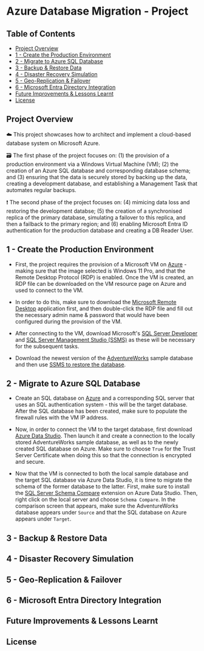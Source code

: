 # Azure Database Migration - Project

## Table of Contents
- [Project Overview](#project-overview)
- [1 - Create the Production Environment](#1---create-the-production-environment)
- [2 - Migrate to Azure SQL Database](#2---migrate-to-azure-sql-database)
- [3 - Backup & Restore Data](#3---backup--restore-data)
- [4 - Disaster Recovery Simulation](#4---disaster-recovery-simulation)
- [5 - Geo-Replication & Failover](#5---geo-replication--failover)
- [6 - Microsoft Entra Directory Integration](#6---microsoft-entra-directory-integration)
- [Future Improvements & Lessons Learnt](#future-improvements--lessons-learnt)
- [License](#license)

## Project Overview
:cloud: This project showcases how to architect and implement a cloud-based database system on Microsoft Azure.

:card_file_box: The first phase of the project focuses on: (1) the provision of a production environment via a Windows Virtual Machine (VM); (2) the creation of an Azure SQL database and corresponding database schema; and (3) ensuring that the data is securely stored by backing up the data, creating a development database, and establishing a Management Task that automates regular backups.

:exclamation: The second phase of the project focuses on: (4) mimicing data loss and restoring the development databse; (5) the creation of a synchronised replica of the primary database, simulating a failover to this replica, and then a failback to the primary region; and (6) enabling Microsoft Entra ID authentication for the production database and creating a DB Reader User.

## 1 - Create the Production Environment
- First, the project requires the provision of a Microsoft VM on [Azure](https://portal.azure.com/) - making sure that the image selected is Windows 11 Pro, and that the Remote Desktop Protocol (RDP) is enabled. Once the VM is created, an RDP file can be downloaded on the VM resource page on Azure and used to connect to the VM.

- In order to do this, make sure to download the [Microsoft Remote Desktop](https://apps.microsoft.com/detail/9wzdncrfj3ps?hl=en-US&gl=US) application first, and then double-click the RDP file and fill out the necessary admin name & password that would have been configured during the provision of the VM.
  
- After connecting to the VM, download Microsoft's [SQL Server Developer](https://www.microsoft.com/en-us/sql-server/sql-server-downloads) and [SQL Server Management Studio (SSMS)](https://learn.microsoft.com/en-us/sql/ssms/download-sql-server-management-studio-ssms?view=sql-server-ver16) as these will be necessary for the subsequent tasks.

- Download the newest version of the [AdventureWorks](https://learn.microsoft.com/en-us/sql/samples/adventureworks-install-configure?view=sql-server-ver16&tabs=ssms#download-backup-files) sample database and then use [SSMS to restore the database](https://learn.microsoft.com/en-us/sql/relational-databases/backup-restore/quickstart-backup-restore-database?view=sql-server-ver16&tabs=ssms).

## 2 - Migrate to Azure SQL Database
- Create an SQL database on [Azure](https://portal.azure.com/) and a corresponding SQL server that uses an SQL authentication system - this will be the target database. After the SQL database has been created, make sure to populate the firewall rules with the VM IP address.

- Now, in order to connect the VM to the target database, first download [Azure Data Studio](https://learn.microsoft.com/en-us/azure-data-studio/download-azure-data-studio?tabs=win-install%2Cwin-user-install%2Credhat-install%2Cwindows-uninstall%2Credhat-uninstall). Then launch it and create a connection to the locally stored AdventureWorks sample database, as well as to the newly created SQL database on Azure. Make sure to choose `True` for the Trust Server Certificate when doing this so that the connection is encrypted and secure.

- Now that the VM is connected to both the local sample database and the target SQL database via Azure Data Studio, it is time to migrate the schema of the former database to the latter. First, make sure to install the [SQL Server Schema Compare](https://learn.microsoft.com/en-us/azure-data-studio/extensions/schema-compare-extension) extension on Azure Data Studio. Then, right click on the local server and choose `Schema Compare`. In the comparison screen that appears, make sure the AdventureWorks database appears under `Source` and that the SQL database on Azure appears under `Target`.

## 3 - Backup & Restore Data

## 4 - Disaster Recovery Simulation

## 5 - Geo-Replication & Failover

## 6 - Microsoft Entra Directory Integration

## Future Improvements & Lessons Learnt

## License

